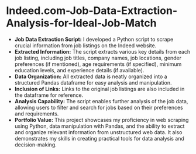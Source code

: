 # Indeed.com-Job-Data-Extraction-Analysis-for-Ideal-Job-Match

<ul>
  <li><strong>Job Data Extraction Script:</strong> I developed a Python script to scrape crucial information from job listings on the Indeed website.</li>
  <li><strong>Extracted Information:</strong> The script extracts various key details from each job listing, including job titles, company names, job locations, gender preferences (if mentioned), age requirements (if specified), minimum education levels, and experience details (if available).</li>
  <li><strong>Data Organization:</strong> All extracted data is neatly organized into a structured Pandas dataframe for easy analysis and manipulation.</li>
  <li><strong>Inclusion of Links:</strong> Links to the original job listings are also included in the dataframe for reference.</li>
  <li><strong>Analysis Capability:</strong> The script enables further analysis of the job data, allowing users to filter and search for jobs based on their preferences and requirements.</li>
  <li><strong>Portfolio Value:</strong> This project showcases my proficiency in web scraping using Python, data manipulation with Pandas, and the ability to extract and organize relevant information from unstructured web data. It also demonstrates my skills in creating practical tools for data analysis and decision-making.</li>
</ul>
